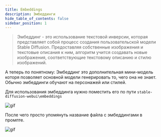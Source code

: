 ```yaml
---
title: Embeddings
description: Эмбеддинги 
hide_table_of_contents: false
sidebar_position: 1
---
```

> Эмбеддинг - это использование текстовой инверсии, которая представляет собой процесс создания пользовательской модели Stable Diffusion. Предоставляя собственные изображения и текстовые описания к ним, алгоритм учится создавать новые изображения, соответствующие текстовому описанию и стилю изображений.

А теперь по понятному: Эмбеддинг это дополнительная мини-модель которя позволяет основной модели генерировать то, чего она не знает. Обычно эмбеддинги обучают на персонажей или стилей.

Для использования эмбеддинга нужно поместить его по пути `stable-diffusion-webui\embeddings`

![gif](https://i.imgur.com/kMDTVrA.gif)

После чего просто упомянуть название файла с эмбеддингами в промпте.

![gif](https://i.imgur.com/xPMeCvn.gif)